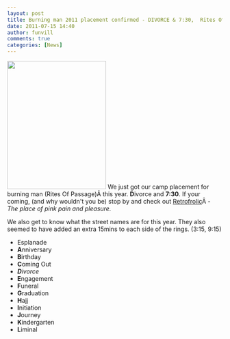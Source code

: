 ```yaml
---
layout: post
title: Burning man 2011 placement confirmed - DIVORCE & 7:30,  Rites Of Passage 
date: 2011-07-15 14:40
author: funvill
comments: true
categories: [News]
---
```

<a href="http://www.abluestar.com/blog/wp-content/uploads/2011/07/BRC2011map.jpg"><img class="size-medium wp-image-1598 alignright" title="BRC2011map" src="http://www.abluestar.com/blog/wp-content/uploads/2011/07/BRC2011map-231x300.jpg" alt="" width="231" height="300" /></a> We just got our camp placement for burning man (Rites Of Passage)Â this year. <strong>D</strong>ivorce and <strong>7:30</strong>. If your coming, (and why wouldn't you be) stop by and check out <a href="http://www.retrofrolic.com/">Retrofrolic</a>Â - <em>The place of pink pain and pleasure.</em>

We also get to know what the street names are for this year. They also seemed to have added an extra 15mins to each side of the rings. (3:15, 9:15)
<ul>
	<li>Esplanade</li>
	<li><strong>A</strong>nniversary</li>
	<li><strong>B</strong>irthday</li>
	<li><strong>C</strong>oming Out</li>
	<li><em><strong>D</strong>ivorce</em></li>
	<li><strong>E</strong>ngagement</li>
	<li><strong>F</strong>uneral</li>
	<li><strong>G</strong>raduation</li>
	<li><strong>H</strong>ajj</li>
	<li><strong>I</strong>nitiation</li>
	<li><strong>J</strong>ourney</li>
	<li><strong>K</strong>indergarten</li>
	<li><strong>L</strong>iminal</li>
</ul>
